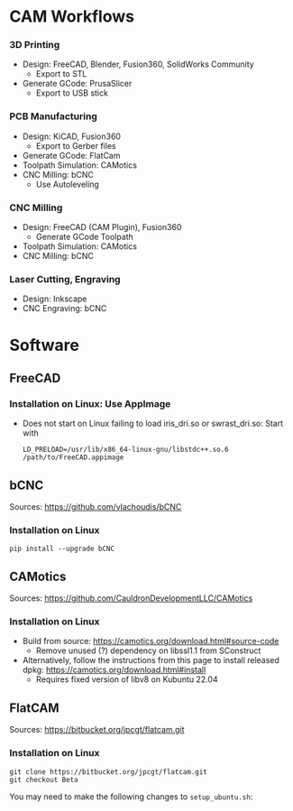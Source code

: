 CAM Workflows
=============

### 3D Printing
- Design: FreeCAD, Blender, Fusion360, SolidWorks Community
    - Export to STL
- Generate GCode: PrusaSlicer
    - Export to USB stick

### PCB Manufacturing
- Design: KiCAD, Fusion360
    - Export to Gerber files
- Generate GCode: FlatCam
- Toolpath Simulation: CAMotics
- CNC Milling: bCNC
    - Use Autoleveling

### CNC Milling
- Design: FreeCAD (CAM Plugin), Fusion360
    - Generate GCode Toolpath
- Toolpath Simulation: CAMotics
- CNC Milling: bCNC


### Laser Cutting, Engraving
- Design: Inkscape
- CNC Engraving: bCNC


Software
========

FreeCAD
-------

### Installation on Linux: Use AppImage
- Does not start on Linux failing to load iris_dri.so or swrast_dri.so: Start with
  ```
  LD_PRELOAD=/usr/lib/x86_64-linux-gnu/libstdc++.so.6 /path/to/FreeCAD.appimage
  ```

bCNC
----

Sources: https://github.com/vlachoudis/bCNC

### Installation on Linux
```
pip install --upgrade bCNC
```

CAMotics
--------

Sources: https://github.com/CauldronDevelopmentLLC/CAMotics

### Installation on Linux
- Build from source: https://camotics.org/download.html#source-code
    - Remove unused (?) dependency on libssl1.1 from SConstruct
- Alternatively, follow the instructions from this page to install released dpkg: https://camotics.org/download.html#install
    - Requires fixed version of libv8 on Kubuntu 22.04


FlatCAM
-------

Sources: https://bitbucket.org/jpcgt/flatcam.git

### Installation on Linux
```
git clone https://bitbucket.org/jpcgt/flatcam.git
git checkout Beta
```
You may need to make the following changes to `setup_ubuntu.sh`:
```

```


